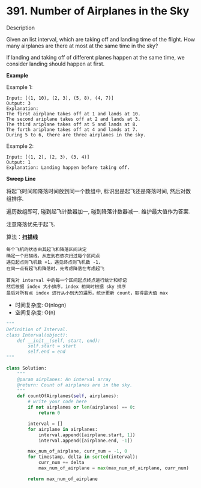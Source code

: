 # 391. Number of Airplanes in the Sky

Description

Given an list interval, which are taking off and landing time of the flight. How many airplanes are there at most at the same time in the sky?

If landing and taking off of different planes happen at the same time, we consider landing should happen at first.

**Example**

Example 1:

```
Input: [(1, 10), (2, 3), (5, 8), (4, 7)]
Output: 3
Explanation:
The first airplane takes off at 1 and lands at 10.
The second ariplane takes off at 2 and lands at 3.
The third ariplane takes off at 5 and lands at 8.
The forth ariplane takes off at 4 and lands at 7.
During 5 to 6, there are three airplanes in the sky.
```

Example 2:

```
Input: [(1, 2), (2, 3), (3, 4)]
Output: 1
Explanation: Landing happen before taking off.
```

**Sweep Line**

将起飞时间和降落时间放到同一个数组中, 标识出是起飞还是降落时间, 然后对数组排序.

遍历数组即可, 碰到起飞计数器加一, 碰到降落计数器减一. 维护最大值作为答案.

注意降落优先于起飞.

算法：**扫描线**

```
每个飞机的状态由其起飞和降落区间决定
确定一个扫描线，从左到右依次扫过每个区间点
遇见起点则飞机数 +1，遇见终点则飞机数 -1，
在同一点有起飞和降落时，先考虑降落在考虑起飞

首先对 interval 中的每一个区间起点终点进行统计和标记
然后根据 index 大小排序，index 相同时根据 sky 排序
最后对所有点 index 进行从小到大的遍历，统计更新 count，取得最大值 max
```

- 时间复杂度: O(nlogn)
- 空间复杂度: O(n)


```python
"""
Definition of Interval.
class Interval(object):
    def __init__(self, start, end):
        self.start = start
        self.end = end
"""

class Solution:
    """
    @param airplanes: An interval array
    @return: Count of airplanes are in the sky.
    """
    def countOfAirplanes(self, airplanes):
        # write your code here
        if not airplanes or len(airplanes) == 0:
            return 0

        interval = []
        for airplane in airplanes:
            interval.append([airplane.start, 1])
            interval.append([airplane.end, -1])

        max_num_of_airplane, curr_num = -1, 0
        for timestamp, delta in sorted(interval):
            curr_num += delta
            max_num_of_airplane = max(max_num_of_airplane, curr_num)

        return max_num_of_airplane
```